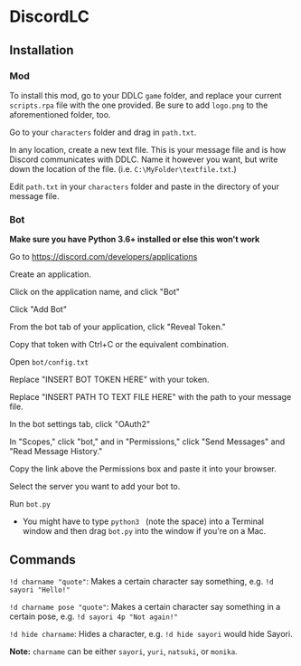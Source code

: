 # DiscordLC
 
## Installation

### Mod

To install this mod, go to your DDLC `game` folder, and replace your current `scripts.rpa` file with the one provided. Be sure to add `logo.png` to the aforementioned folder, too.

Go to your `characters` folder and drag in `path.txt`.

In any location, create a new text file. This is your message file and is how Discord communicates with DDLC. Name it however you want, but write down the location of the file. (i.e. `C:\MyFolder\textfile.txt`.)

Edit `path.txt` in your `characters` folder and paste in the directory of your message file.

### Bot

**Make sure you have Python 3.6+ installed or else this won't work**

Go to https://discord.com/developers/applications

Create an application.

Click on the application name, and click "Bot"

Click "Add Bot"

From the bot tab of your application, click "Reveal Token."

Copy that token with Ctrl+C or the equivalent combination.

Open `bot/config.txt`

Replace "INSERT BOT TOKEN HERE" with your token.

Replace "INSERT PATH TO TEXT FILE HERE" with the path to your message file.

In the bot settings tab, click "OAuth2"

In "Scopes," click "bot," and in "Permissions," click "Send Messages" and "Read Message History."

Copy the link above the Permissions box and paste it into your browser.

Select the server you want to add your bot to.

Run `bot.py`

* You might have to type `python3 ` (note the space) into a Terminal window and then drag `bot.py` into the window if you're on a Mac.

## Commands

`!d charname "quote"`: Makes a certain character say something, e.g. `!d sayori "Hello!"`

`!d charname pose "quote"`: Makes a certain character say something in a certain pose, e.g. `!d sayori 4p "Not again!"`

`!d hide charname`: Hides a character, e.g. `!d hide sayori` would hide Sayori.


**Note:** `charname` can be either `sayori`, `yuri`, `natsuki`, or `monika`.
